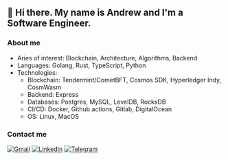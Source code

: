 ## 👋 Hi there. My name is Andrew and I'm a Software Engineer.

### About me

- Aries of interest: Blockchain, Architecture, Algorithms, Backend
- Languages: Golang, Rust, TypeScript, Python
- Technologies:
  - Blockchain: Tendermint/CometBFT, Cosmos SDK, Hyperledger Indy, CosmWasm
  - Backend: Express
  - Databases: Postgres, MySQL, LevelDB, RocksDB
  - CI/CD: Docker, Github actions, Gitlab, DigitalOcean
  - OS: Linux, MacOS

### Contact me

[![Gmail](https://img.shields.io/badge/Gmail-D14836?style=for-the-badge&logo=gmail&logoColor=white)](mailto:lampkin.diet@gmail.com)
[![LinkedIn](https://img.shields.io/badge/linkedin-%230077B5.svg?style=for-the-badge&logo=linkedin&logoColor=white)](https://www.linkedin.com/in/andrew-nikitin-640753226/)
[![Telegram](https://img.shields.io/badge/Telegram-2CA5E0?style=for-the-badge&logo=telegram&logoColor=white)](https://t.me/lampkins_diet)
